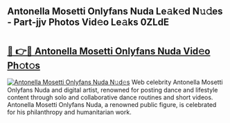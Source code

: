 ## Antonella Mosetti Onlyfans Nuda Le𝚊k𝚎d N𝚞𝚍es - Part-jjv Photos Vid𝚎o Le𝚊ks 0ZLdE

# <h2><a href="http://fbfcgh.evod.top/?m=Antonella+Mosetti+Onlyfans+Nuda">🔗 👉🔴 Antonella Mosetti Onlyfans Nuda Vid𝚎o Ph𝚘t𝚘s</a></h2>

[![Antonella Mosetti Onlyfans Nuda N𝚞d𝚎s](https://i.imgur.com/8V9OHl7.gif)](http://fbfcgh.evod.top/?m=Antonella+Mosetti+Onlyfans+Nuda)
Web celebrity Antonella Mosetti Onlyfans Nuda and digital artist, renowned for posting dance and lifestyle content through solo and collaborative dance routines and short videos. Antonella Mosetti Onlyfans Nuda, a renowned public figure, is celebrated for his philanthropy and humanitarian work. 
